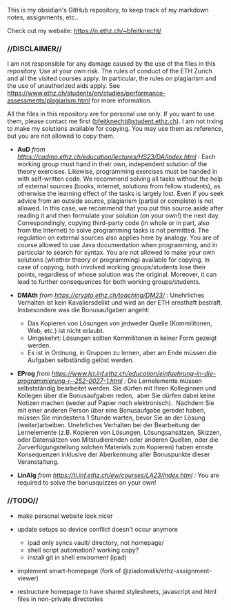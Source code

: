 This is my obsidian's GitHub repository, to keep track of my markdown notes, assignments, etc..

Check out my website: https://n.ethz.ch/~bfeitknecht/


### //DISCLAIMER//

I am not responsible for any damage caused by the use of the files in this repository. Use at your own risk. The rules of conduct of the ETH Zurich and all the visited courses apply. In particular, the rules on plagiarism and the use of unauthorized aids apply. See https://www.ethz.ch/students/en/studies/performance-assessments/plagiarism.html for more information.

All the files in this repository are for personal use only. If you want to use them, please contact me first (bfeitknecht@student.ethz.ch). I am not trxing to make my solutions available for copying. You may use them as reference, but you are not allowed to copy them.


- **AuD**
*from https://cadmo.ethz.ch/education/lectures/HS23/DA/index.html :*
Each working group must hand in their own, independent solution of the theory exercises. Likewise, programming exercises must be handed in with self-written code. We recommend solving all tasks without the help of external sources (books, internet, solutions from fellow students), as otherwise the learning effect of the tasks is largely lost. Even if you seek advice from an outside source, plagiarism (partial or complete) is not allowed. In this case, we recommend that you put this source aside after reading it and then formulate your solution (on your own!) the next day. Correspondingly, copying third-party code (in whole or in part, also from the Internet) to solve programming tasks is not permitted. The regulation on external sources also applies here by analogy. You are of course allowed to use Java documentation when programming, and in particular to search for syntax. You are not allowed to make your own solutions (whether theory or programming) available for copying. In case of copying, both involved working groups/students lose their points, regardless of whose solution was the original. Moreover, it can lead to further consequences for both working groups/students.


- **DMAth**
*from https://crypto.ethz.ch/teaching/DM23/ :*
Unehrliches Verhalten ist kein Kavaliersdelikt und wird an der ETH ernsthaft bestraft. Insbesondere was die Bonusaufgaben angeht:
    - Das Kopieren von Lösungen von jedweder Quelle (Kommilitonen, Web, etc.) ist nicht erlaubt.
    - Umgekehrt: Lösungen sollten Kommilitonen in keiner Form gezeigt werden.
    - Es ist in Ordnung, in Gruppen zu lernen, aber am Ende müssen die Aufgaben selbständig gelöst werden.


- **EProg**
*from https://www.lst.inf.ethz.ch/education/einfuehrung-in-die-programmierung-i--252-0027-1.html :*
Die Lernelemente müssen selbstständig bearbeitet werden. Sie dürfen mit Ihren Kolleginnen und Kollegen über die Bonusaufgaben reden,  aber Sie dürfen dabei keine Notizen machen (weder auf Papier noch elektronisch).  Nachdem Sie mit einer anderen Person über eine Bonusaufgabe geredet haben, müssen Sie mindestens 1 Stunde warten, bevor Sie an der Lösung (weiter)arbeiben. Unehrliches Verhalten bei der Bearbeitung der Lernelemente (z.B. Kopieren von Lösungen, Lösungsansätzen, Skizzen, oder Datensätzen von Mitstudierenden oder anderen Quellen, oder die Zurverfügungstellung solchen Materials zum Kopieren) haben ernste Konsequenzen inklusive der Aberkennung aller Bonuspunkte dieser Veranstaltung.


- **LinAlg**
*from https://ti.inf.ethz.ch/ew/courses/LA23/index.html :*
You are required to solve the bonusquizzes on your own!




### //TODO//

- make personal website look nicer

- update setups so device conflict doesn't occur anymore
    - ipad only syncs vault/ directory, not homepage/
    - shell script automation? working copy?
    - install git in shell enviroment (ipad)

- implement smart-homepage (fork of @ziadomalik/ethz-assignment-viewer)

- restructure homepage to have shared stylesheets, javascript and html files in non-private directories


